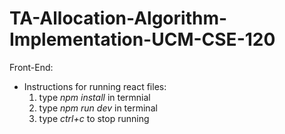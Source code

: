 # TA-Allocation-Algorithm-Implementation-UCM-CSE-120

Front-End:
* Instructions for running react files:
    1. type *npm install* in termnial
    2. type *npm run dev* in terminal
    3. type *ctrl+c* to stop running
